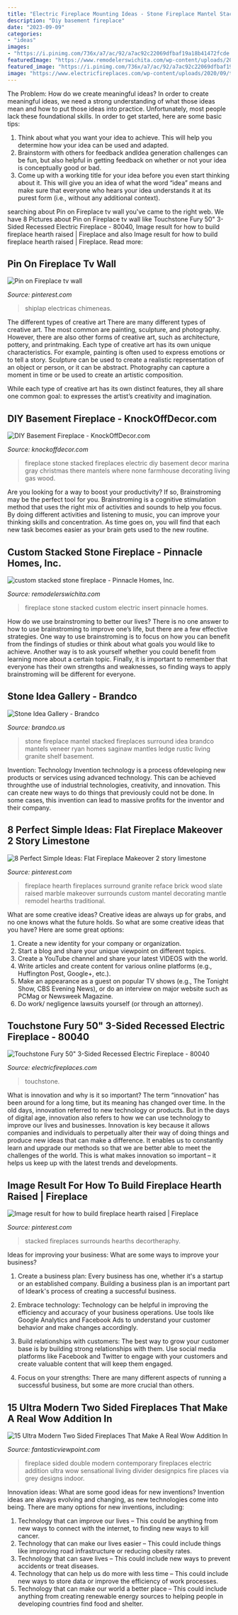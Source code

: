 ```yaml
---
title: "Electric Fireplace Mounting Ideas - Stone Fireplace Mantel Stacked Fireplaces Surround Idea Brandco Mantels Veneer Ryan Homes Saginaw Mantles Ledge Rustic Living Granite Shelf Basement"
description: "Diy basement fireplace"
date: "2023-09-09"
categories:
- "ideas"
images:
- "https://i.pinimg.com/736x/a7/ac/92/a7ac92c22069dfbaf19a18b41472fcde.jpg"
featuredImage: "https://www.remodelerswichita.com/wp-content/uploads/2017/02/PinnacleHomes-4.jpg"
featured_image: "https://i.pinimg.com/736x/a7/ac/92/a7ac92c22069dfbaf19a18b41472fcde.jpg"
image: "https://www.electricfireplaces.com/wp-content/uploads/2020/09/touchstone-fury-mantel-80040-recessed-electric-fireplace-wall-mantel-finished-black-contemporary-modern-room-view.jpg"
---
```



The Problem: How do we create meaningful ideas?
In order to create meaningful ideas, we need a strong understanding of what those ideas mean and how to put those ideas into practice. Unfortunately, most people lack these foundational skills. In order to get started, here are some basic tips: 
1. Think about what you want your idea to achieve. This will help you determine how your idea can be used and adapted. 
2. Brainstorm with others for feedback andIdea generation challenges can be fun, but also helpful in getting feedback on whether or not your idea is conceptually good or bad. 
3. Come up with a working title for your idea before you even start thinking about it. This will give you an idea of what the word “idea” means and make sure that everyone who hears your idea understands it at its purest form (i.e., without any additional context).

	

		
searching about Pin on Fireplace tv wall you've came to the right web. We have 8 Pictures about Pin on Fireplace tv wall like Touchstone Fury 50&quot; 3-Sided Recessed Electric Fireplace - 80040, Image result for how to build fireplace hearth raised | Fireplace and also Image result for how to build fireplace hearth raised | Fireplace. Read more:
		
    
## Pin On Fireplace Tv Wall

<img loading=lazy src="https://i.pinimg.com/736x/e0/df/c3/e0dfc3763e3ae1f68a755b071b92b2dd.jpg" onerror="this.onerror=null;this.src='https://tse3.mm.bing.net/th?id=OIP.6hSdiwabrghQhlQ5_I9BIgHaJ3&amp;pid=15.1';" alt="Pin on Fireplace tv wall">

_Source: pinterest.com_

>shiplap electricas chimeneas. 

	

The different types of creative art
There are many different types of creative art. The most common are painting, sculpture, and photography. However, there are also other forms of creative art, such as architecture, pottery, and printmaking.
Each type of creative art has its own unique characteristics. For example, painting is often used to express emotions or to tell a story. Sculpture can be used to create a realistic representation of an object or person, or it can be abstract. Photography can capture a moment in time or be used to create an artistic composition.

While each type of creative art has its own distinct features, they all share one common goal: to expresses the artist’s creativity and imagination.

    
## DIY Basement Fireplace - KnockOffDecor.com

<img loading=lazy src="https://knockoffdecor.com/wp-content/uploads/2017/01/stacked-stone-electric-fireplace.jpg" onerror="this.onerror=null;this.src='https://tse4.mm.bing.net/th?id=OIP.fnWwSx9fq7L8y2POQ9dihQHaLG&amp;pid=15.1';" alt="DIY Basement Fireplace - KnockOffDecor.com">

_Source: knockoffdecor.com_

>fireplace stone stacked fireplaces electric diy basement decor marina gray christmas there mantels where none farmhouse decorating living gas wood. 

	

Are you looking for a way to boost your productivity? If so, Brainstroming may be the perfect tool for you. Brainstroming is a cognitive stimulation method that uses the right mix of activities and sounds to help you focus. By doing different activities and listening to music, you can improve your thinking skills and concentration. As time goes on, you will find that each new task becomes easier as your brain gets used to the new routine.

    
## Custom Stacked Stone Fireplace - Pinnacle Homes, Inc.

<img loading=lazy src="https://www.remodelerswichita.com/wp-content/uploads/2017/02/PinnacleHomes-4.jpg" onerror="this.onerror=null;this.src='https://tse1.mm.bing.net/th?id=OIP.mHsPe2YLfo_YI5iWMkK3ywHaLG&amp;pid=15.1';" alt="custom stacked stone fireplace - Pinnacle Homes, Inc.">

_Source: remodelerswichita.com_

>fireplace stone stacked custom electric insert pinnacle homes. 

	

How do we use brainstroming to better our lives?
There is no one answer to how to use brainstroming to improve one’s life, but there are a few effective strategies. One way to use brainstroming is to focus on how you can benefit from the findings of studies or think about what goals you would like to achieve. Another way is to ask yourself whether you could benefit from learning more about a certain topic. Finally, it is important to remember that everyone has their own strengths and weaknesses, so finding ways to apply brainstroming will be different for everyone.

    
## Stone Idea Gallery - Brandco

<img loading=lazy src="https://brandco.us/wp-content/uploads/5-24-43-e1372824523938.jpg" onerror="this.onerror=null;this.src='https://tse2.mm.bing.net/th?id=OIP.OO74yErk6fDU_9n4Pl-x-wHaLH&amp;pid=15.1';" alt="Stone Idea Gallery - Brandco">

_Source: brandco.us_

>stone fireplace mantel stacked fireplaces surround idea brandco mantels veneer ryan homes saginaw mantles ledge rustic living granite shelf basement. 

	

Invention: Technology
Invention technology is a process ofdeveloping new products or services using advanced technology. This can be achieved throughthe use of industrial technologies, creativity, and innovation. This can create new ways to do things that previously could not be done. In some cases, this invention can lead to massive profits for the inventor and their company.

    
## 8 Perfect Simple Ideas: Flat Fireplace Makeover 2 Story Limestone

<img loading=lazy src="https://i.pinimg.com/736x/02/fb/99/02fb99304c88532ba2d18d0ad6eb402b.jpg" onerror="this.onerror=null;this.src='https://tse3.mm.bing.net/th?id=OIP.f1-VTYzxxWBXzvvC_uXo9QHaJ3&amp;pid=15.1';" alt="8 Perfect Simple Ideas: Flat Fireplace Makeover 2 story limestone">

_Source: pinterest.com_

>fireplace hearth fireplaces surround granite reface brick wood slate raised marble makeover surrounds custom mantel decorating mantle remodel hearths traditional. 

	

What are some creative ideas?
Creative ideas are always up for grabs, and no one knows what the future holds. So what are some creative ideas that you have? Here are some great options: 
1. Create a new identity for your company or organization.
2. Start a blog and share your unique viewpoint on different topics.
3. Create a YouTube channel and share your latest VIDEOS with the world. 
4. Write articles and create content for various online platforms (e.g., Huffington Post, Google+, etc.). 
5. Make an appearance as a guest on popular TV shows (e.g., The Tonight Show, CBS Evening News), or do an interview on major website such as PCMag or Newsweek Magazine. 
6. Do work/ negligence lawsuits yourself (or through an attorney).

    
## Touchstone Fury 50&quot; 3-Sided Recessed Electric Fireplace - 80040

<img loading=lazy src="https://www.electricfireplaces.com/wp-content/uploads/2020/09/touchstone-fury-mantel-80040-recessed-electric-fireplace-wall-mantel-finished-black-contemporary-modern-room-view.jpg" onerror="this.onerror=null;this.src='https://tse2.mm.bing.net/th?id=OIP.TPzJKlEHwV5AdSHiDWdBAwHaE8&amp;pid=15.1';" alt="Touchstone Fury 50&quot; 3-Sided Recessed Electric Fireplace - 80040">

_Source: electricfireplaces.com_

>touchstone. 

	

What is innovation and why is it so important?
The term “innovation” has been around for a long time, but its meaning has changed over time. In the old days, innovation referred to new technology or products. But in the days of digital age, innovation also refers to how we can use technology to improve our lives and businesses.
Innovation is key because it allows companies and individuals to perpetually alter their way of doing things and produce new ideas that can make a difference. It enables us to constantly learn and upgrade our methods so that we are better able to meet the challenges of the world. This is what makes innovation so important – it helps us keep up with the latest trends and developments.

    
## Image Result For How To Build Fireplace Hearth Raised | Fireplace

<img loading=lazy src="https://i.pinimg.com/736x/a7/ac/92/a7ac92c22069dfbaf19a18b41472fcde.jpg" onerror="this.onerror=null;this.src='https://tse1.mm.bing.net/th?id=OIP.3gY9fk4XPXanM5eOvFyUVAHaKn&amp;pid=15.1';" alt="Image result for how to build fireplace hearth raised | Fireplace">

_Source: pinterest.com_

>stacked fireplaces surrounds hearths decortheraphy. 

	

Ideas for improving your business: What are some ways to improve your business?
1. Create a business plan: Every business has one, whether it's a startup or an established company. Building a business plan is an important part of Ideark's process of creating a successful business.
2. Embrace technology: Technology can be helpful in improving the efficiency and accuracy of your business operations. Use tools like Google Analytics and Facebook Ads to understand your customer behavior and make changes accordingly.

3. Build relationships with customers: The best way to grow your customer base is by building strong relationships with them. Use social media platforms like Facebook and Twitter to engage with your customers and create valuable content that will keep them engaged.

4. Focus on your strengths: There are many different aspects of running a successful business, but some are more crucial than others.

    
## 15 Ultra Modern Two Sided Fireplaces That Make A Real Wow Addition In

<img loading=lazy src="http://www.fantasticviewpoint.com/wp-content/uploads/2015/12/98e0bc3409c0bec8d0fa2427c1cde070.jpg" onerror="this.onerror=null;this.src='https://tse1.mm.bing.net/th?id=OIP.60jkVqnRlLWAIWgG7bLECQHaFL&amp;pid=15.1';" alt="15 Ultra Modern Two Sided Fireplaces That Make A Real Wow Addition In">

_Source: fantasticviewpoint.com_

>fireplace sided double modern contemporary fireplaces electric addition ultra wow sensational living divider designpics fire places via grey designs indoor. 

	

Innovation ideas: What are some good ideas for new inventions?
Invention ideas are always evolving and changing, as new technologies come into being. There are many options for new inventions, including: 
1) Technology that can improve our lives – This could be anything from new ways to connect with the internet, to finding new ways to kill cancer. 
2) Technology that can make our lives easier – This could include things like improving road infrastructure or reducing obesity rates. 
3) Technology that can save lives – This could include new ways to prevent accidents or treat diseases. 
4) Technology that can help us do more with less time – This could include new ways to store data or improve the efficiency of work processes. 
5) Technology that can make our world a better place – This could include anything from creating renewable energy sources to helping people in developing countries find food and shelter.

